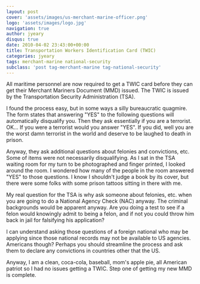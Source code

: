 ```yaml
---
layout: post
cover: 'assets/images/us-merchant-marine-officer.png'
logo: 'assets/images/logo.jpg'
navigation: true
author: jyeary
disqus: true
date: 2010-04-02 23:43:00+00:00
title: Transportation Workers Identification Card (TWIC)
categories: jyeary
tags: merchant-marine national-security
subclass: 'post tag-merchant-marine tag-national-security'
---
```

All maritime personnel are now required to get a TWIC card before they can get their Merchant Mariners Document (MMD) issued. The TWIC is issued by the Transportation Security Administration (TSA).  
  
I found the process easy, but in some ways a silly bureaucratic quagmire. The form states that answering "YES" to the following questions will automatically disqualify you. Then they ask essentially if you are a terrorist. OK... If you were a terrorist would you answer "YES". If you did, well you are the worst damn terrorist in the world and deserve to be laughed to death in prison.  
  
Anyway, they ask additional questions about felonies and convictions, etc. Some of items were not necessarily disqualifying. As I sat in the TSA waiting room for my turn to be photographed and finger printed, I looked around the room. I wondered how many of the people in the room answered "YES" to those questions. I know I shouldn't judge a book by its cover, but there were some folks with some prison tattoos sitting in there with me.  
  
My real question for the TSA is why ask someone about felonies, etc. when you are going to do a National Agency Check (NAC) anyway. The criminal backgrounds would be apparent anyway. Are you doing a test to see if a felon would knowingly admit to being a felon, and if not you could throw him back in jail for falsifying his application?  
  
I can understand asking those questions of a foreign national who may be applying since those national records may not be available to US agencies. Americans though? Perhaps you should streamline the process and ask them to declare any convictions in countries other that the US.  
  
Anyway, I am a clean, coca-cola, baseball, mom's apple pie, all American patriot so I had no issues getting a TWIC. Step one of getting my new MMD is complete.